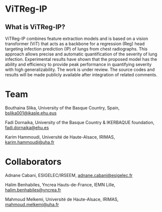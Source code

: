 # ViTReg-IP
## What is ViTReg-IP?
ViTReg-IP combines feature extraction models and is based on a vision transformer (ViT) that acts as a backbone for a regression (Reg) head targeting infection prediction (IP) of lungs from chest radiographs. This approach allows precise and automatic quantification of the severity of lung infection. Experimental results have shown that the proposed model has the ability and efficiency to provide peak performance in quantifying severity with high generalizability. The work is under review. The source codes and results will be made publicly available after integration of related comments.

# Team
Bouthaina Slika, University of the Basque Country, Spain, bslika001@ikasle.ehu.eus

Fadi Dornaika, University of the Basque Country & IKERBAQUE foundation, fadi.dornaika@ehu.es

Karim Hammoudi, Université de Haute-Alsace, IRIMAS, karim.hammoudi@uha.fr

# Collaborators
Adnane Cabani, ESIGELEC/IRSEEM, adnane.cabani@esigelec.fr

Halim Benhabiles, Yncrea Hauts-de-France, IEMN Lille, halim.benhabiles@yncrea.fr

Mahmoud Melkemi, Université de Haute-Alsace, IRIMAS, mahmoud.melkemi@uha.fr
